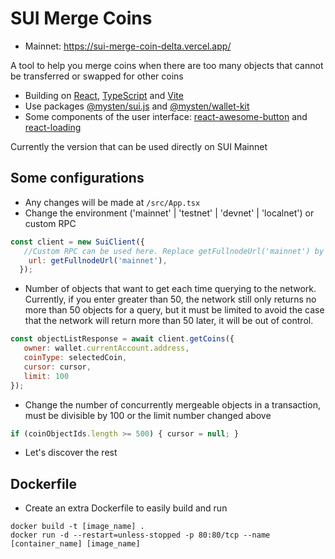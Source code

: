 # SUI Merge Coins
- Mainnet: https://sui-merge-coin-delta.vercel.app/

A tool to help you merge coins when there are too many objects that cannot be transferred or swapped for other coins
- Building on [React](https://react.dev/), [TypeScript](https://www.typescriptlang.org/) and [Vite](https://vitejs.dev/)
- Use packages [@mysten/sui.js](https://www.npmjs.com/package/@mysten/sui.js) and [@mysten/wallet-kit](https://www.npmjs.com/package/@mysten/wallet-kit)
- Some components of the user interface: [react-awesome-button](https://github.com/rcaferati/react-awesome-button) and [react-loading](https://github.com/fakiolinho/react-loading)

Currently the version that can be used directly on SUI Mainnet

## Some configurations
- Any changes will be made at `/src/App.tsx`
- Change the environment ('mainnet' | 'testnet' | 'devnet' | 'localnet') or custom RPC
```js
const client = new SuiClient({
   //Custom RPC can be used here. Replace getFullnodeUrl('mainnet') by 'http://your-custom-rpc.com'
    url: getFullnodeUrl('mainnet'),
  });
```
- Number of objects that want to get each time querying to the network. Currently, if you enter greater than 50, the network still only returns no more than 50 objects for a query, but it must be limited to avoid the case that the network will return more than 50 later, it will be out of control.
```js
const objectListResponse = await client.getCoins({
   owner: wallet.currentAccount.address,
   coinType: selectedCoin,
   cursor: cursor,
   limit: 100
});
```
- Change the number of concurrently mergeable objects in a transaction, must be divisible by 100 or the limit number changed above
```js
if (coinObjectIds.length >= 500) { cursor = null; }
```
- Let's discover the rest

## Dockerfile
- Create an extra Dockerfile to easily build and run
```shell
docker build -t [image_name] .
docker run -d --restart=unless-stopped -p 80:80/tcp --name [container_name] [image_name]
```
